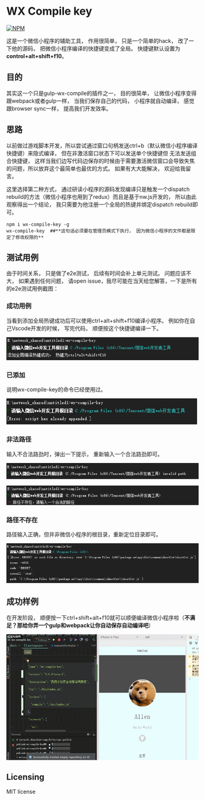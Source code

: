 # WX Compile key

[![NPM](https://nodei.co/npm/wx-compile-key.png)](https://www.npmjs.com/package/wx-compile-key)

这是一个微信小程序的辅助工具， 作用很简单， 只是一个简单的hack， 改了一下他的源码， 把微信小程序编译的快捷键变成了全局。
快捷键默认设置为**control+alt+shift+f10**。

## 目的

其实这一个只是gulp-wx-compile的插件之一， 目的很简单， 让微信小程序变得跟webpack或者gulp一样， 当我们保存自己的代码， 小程序就自动编译，
感觉跟browser sync一样， 提高我们开发效率。

## 思路
以前做过游戏脚本开发，所以尝试通过窗口句柄发送ctrl+b（默认微信小程序编译快捷键）来隐式编译， 但在非激活窗口状态下可以发送单个快捷键但
无法发送组合快捷键， 这样当我们边写代码边保存的时候由于需要激活微信窗口会导致失焦的问题，所以放弃这个最简单也最优的方式。
如果有大大能解决， 欢迎给我留言。

这里选择第二种方式， 通过研读小程序的源码发现编译只是触发一个dispatch rebuild的方法（微信小程序也用到了redux）而且是基于nw.js开发的， 所以由此观察得出一个结论， 
我只需要为他注册一个全局的热键并绑定dispatch rebuild即可。

```shell
npm i wx-compile-key -g
wx-compile-key  ##**这句话必须要在管理员模式下执行， 因为微信小程序的文件都是限定了修改权限的**
```

## 测试用例
由于时间关系， 只是做了e2e测试， 后续有时间会补上单元测试。 问题应该不大， 如果遇到任何问题，
请open issue，我尽可能在当天给您解答，一下是所有的e2e测试用例截图：

### 成功用例
当看到添加全局热键成功后可以使用ctrl+alt+shift+f10编译小程序。
例如你在自己Vscode开发的时候， 写完代码， 顺便按这个快捷键编译一下。

![alt tag](~resources/success.png)

### 已添加
说明wx-compile-key的命令已经使用过。

![alt tag](~resources/appended.png)

### 非法路径
输入不合法路劲时，弹出一下提示， 重新输入一个合法路劲即可。

![alt tag](~resources/invalid-path-01.png)

![alt tag](~resources/invalid-path-02.png)

### 路径不存在
路径输入正确，但并非微信小程序的根目录，重新定位目录即可。

![alt tag](~resources/not-exist-path.png)

## 成功样例
在开发阶段， 顺便按一下ctrl+shift+alt+f10就可以顺便编译微信小程序啦（**不满足？那给你弄一个gulp和webpack让你自动保存自动编译吧**）

![alt tag](~resources/output.gif)

## Licensing
MIT license
